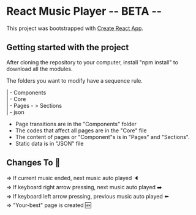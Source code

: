 # React Music Player -- BETA --

This project was bootstrapped with [Create React App](https://github.com/facebook/create-react-app).

## Getting started with the project

After cloning the repository to your computer, install "npm install" to download all the modules.

The folders you want to modify have a sequence rule.

| - Components <br>
| - Core <br>
| - Pages - > Sections <br>
| - json

* Page transitions are in the "Components" folder
* The codes that affect all pages are in the "Core" file
* The content of pages or "Component"s is in "Pages" and "Sections".
* Static data is in "JSON" file

## Changes To :bell:

=> If current music ended, next music auto played :speaker:<br>
=> If keyboard right arrow pressing, next music auto played :arrow_right: <br>
=> If keyboard left arrow pressing, previous music auto played :arrow_left:<br>
=> "Your-best" page is created :new: